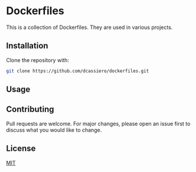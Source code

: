 # Dockerfiles

This is a collection of Dockerfiles. They are used in various projects.

## Installation

Clone the repository with:

```bash
git clone https://github.com/dcassiero/dockerfiles.git
```

## Usage


## Contributing
Pull requests are welcome. For major changes, please open an issue first to discuss what you would like to change.


## License
[MIT](https://choosealicense.com/licenses/mit/)